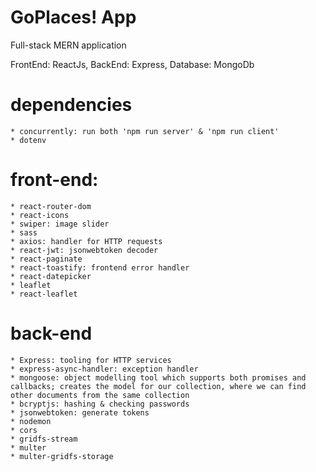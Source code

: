 # GoPlaces! App

Full-stack MERN application

FrontEnd: ReactJs,
BackEnd: Express,
Database: MongoDb

# dependencies

    * concurrently: run both 'npm run server' & 'npm run client'
    * dotenv

# front-end:

    * react-router-dom
    * react-icons
    * swiper: image slider
    * sass
    * axios: handler for HTTP requests
    * react-jwt: jsonwebtoken decoder
    * react-paginate
    * react-toastify: frontend error handler
    * react-datepicker
    * leaflet
    * react-leaflet

# back-end

    * Express: tooling for HTTP services
    * express-async-handler: exception handler
    * mongoose: object modelling tool which supports both promises and  callbacks; creates the model for our collection, where we can find other documents from the same collection
    * bcryptjs: hashing & checking passwords
    * jsonwebtoken: generate tokens
    * nodemon
    * cors
    * gridfs-stream
    * multer
    * multer-gridfs-storage
